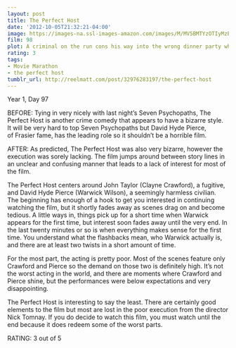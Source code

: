 ```yaml
---
layout: post
title: The Perfect Host
date: '2012-10-05T21:32:21-04:00'
image: https://images-na.ssl-images-amazon.com/images/M/MV5BMTYzOTIyMzEzOV5BMl5BanBnXkFtZTcwODk0NjM5NA@@._V1_UX182_CR0,0,182,268_AL_.jpg
film: 98
plot: A criminal on the run cons his way into the wrong dinner party where the host is anything but ordinary.
rating: 3
tags:
- Movie Marathon
- the perfect host
tumblr_url: http://reelmatt.com/post/32976283197/the-perfect-host
---
```


Year 1, Day 97

BEFORE: Tying in very nicely with last night’s Seven Psychopaths, The Perfect Host is another crime comedy that appears to have a bizarre style. It will be very hard to top Seven Psychopaths but David Hyde Pierce, of Frasier fame, has the leading role so it shouldn’t be a horrible film.

AFTER: As predicted, The Perfect Host was also very bizarre, however the execution was sorely lacking. The film jumps around between story lines in an unclear and confusing manner that leads to a lack of interest for most of the film.

The Perfect Host centers around John Taylor (Clayne Crawford), a fugitive, and David Hyde Pierce (Warwick Wilson), a seemingly harmless civilian. The beginning has enough of a hook to get you interested in continuing watching the film, but it shortly fades away as scenes drag on and become tedious. A little ways in, things pick up for a short time when Warwick appears for the first time, but interest soon fades away until the very end. In the last twenty minutes or so is when everything makes sense for the first time. You understand what the flashbacks mean, who Warwick actually is, and there are at least two twists in a short amount of time.

For the most part, the acting is pretty poor. Most of the scenes feature only Crawford and Pierce so the demand on those two is definitely high. It’s not the worst acting in the world, and there are moments where Crawford and Pierce shine, but the performances were below expectations and very disappointing.

The Perfect Host is interesting to say the least. There are certainly good elements to the film but most are lost in the poor execution from the director Nick Tomnay. If you do decide to watch this film, you must watch until the end because it does redeem some of the worst parts.

RATING: 3 out of 5
